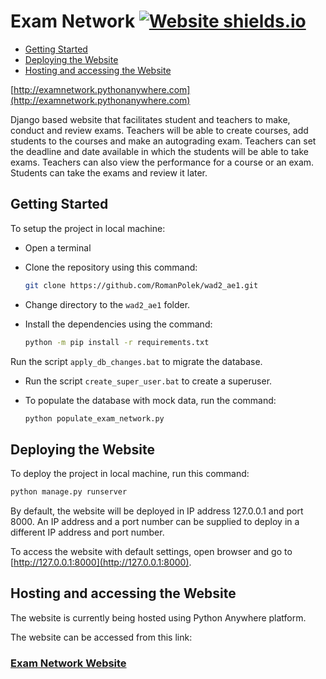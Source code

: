 # Exam Network [![Website shields.io](https://img.shields.io/website-up-down-green-red/http/shields.io.svg)](https://examnetwork.pythonanywhere.com/) 

- [Getting Started](#getting-started)
- [Deploying the Website](#deploying-the-website)
- [Hosting and accessing the Website](#hosting-and-accessing-the-website)

[http://examnetwork.pythonanywhere.com](http://examnetwork.pythonanywhere.com)  

Django based website that facilitates student and teachers to make, conduct and review exams. Teachers will be able to create courses, add students to the courses and make an autograding exam. Teachers can set the deadline and date available in which the students will be able to take exams. Teachers can also view the performance for a course or an exam. Students can take the exams and review it later.

## Getting Started

To setup the project in local machine:

- Open a terminal

- Clone the repository using this command:

  ````bash
  git clone https://github.com/RomanPolek/wad2_ae1.git
  ````

- Change directory to the `wad2_ae1` folder.

- Install the dependencies using the command:

  ```bash
  python -m pip install -r requirements.txt
  ```

Run the script `apply_db_changes.bat` to migrate the database.

- Run the script `create_super_user.bat` to create a superuser.

- To populate the database with mock data, run the command:

  ```bash
  python populate_exam_network.py
  ```

## Deploying the Website

To deploy the project in local machine, run this command:

```bash
python manage.py runserver
```

By default, the website will be deployed in IP address 127.0.0.1 and port 8000. An IP address and a port number can be supplied to deploy in a different IP address and port number. 

To access the website with default settings, open browser and go to [http://127.0.0.1:8000](http://127.0.0.1:8000).

## Hosting and accessing the Website

The website is currently being hosted using Python Anywhere platform.

The website can be accessed from this link:

### 				[Exam Network Website](http://examnetwork.pythonanywhere.com)